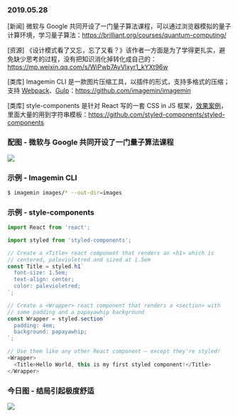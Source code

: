 ### 2019.05.28

[新闻] 微软与 Google 共同开设了一门量子算法课程，可以通过浏览器模拟的量子计算环境，学习量子算法：<https://brilliant.org/courses/quantum-computing/>

[资源] 《设计模式看了又忘，忘了又看？》该作者一方面是为了学得更扎实，避免缺少思考的过程，没有把知识消化掉转化成自己的：<https://mp.weixin.qq.com/s/WiPwb7AyVlxyr1_kYXt96w>

[类库] Imagemin CLI 是一款图片压缩工具，以插件的形式，支持多格式的压缩；支持 [Webpack](https://web.dev/codelab-imagemin-webpack)、[Gulp](https://web.dev/codelab-imagemin-gulp)：<https://github.com/imagemin/imagemin>

[类库] style-components 是针对 React 写的一套 CSS in JS 框架，[效果案例](https://codesandbox.io/s/zen-hoover-4qj3x)，里面大量的用到字符串模板：<https://github.com/styled-components/styled-components>

### 配图 - 微软与 Google 共同开设了一门量子算法课程
![](https://ds055uzetaobb.cloudfront.net/brioche/chapter/The_Hydrogen_Molecule_with_Q-Icv7Zs.png?width=336)

### 示例 - Imagemin CLI
```sh
$ imagemin images/* --out-dir=images
```

### 示例 - style-components 
```js
import React from 'react';

import styled from 'styled-components';

// Create a <Title> react component that renders an <h1> which is
// centered, palevioletred and sized at 1.5em
const Title = styled.h1`
  font-size: 1.5em;
  text-align: center;
  color: palevioletred;
`;

// Create a <Wrapper> react component that renders a <section> with
// some padding and a papayawhip background
const Wrapper = styled.section`
  padding: 4em;
  background: papayawhip;
`;

// Use them like any other React component – except they're styled!
<Wrapper>
  <Title>Hello World, this is my first styled component!</Title>
</Wrapper>
```

### 今日图 - 结局引起极度舒适
![](https://user-gold-cdn.xitu.io/2019/5/26/16af2f0308cb1a80?imageView2/2/w/800/q/100)
